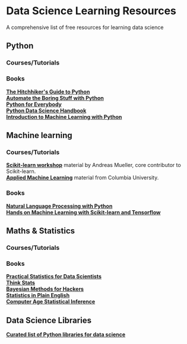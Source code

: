 # Data Science Learning Resources

A comprehensive list of free resources for learning data science

## Python

### Courses/Tutorials

### Books

**[The Hitchhiker's Guide to Python](https://docs.python-guide.org)** \
**[Automate the Boring Stuff with Python](https://automatetheboringstuff.com/2e/chapter1/)** \
**[Python for Everybody](https://www.py4e.com/book.php)** \
**[Python Data Science Handbook](https://jakevdp.github.io/PythonDataScienceHandbook/)** \
**[Introduction to Machine Learning with Python](http://noracook.io/Books/Python/introductiontomachinelearningwithpython.pdf)** 

## Machine learning

### Courses/Tutorials

**[Scikit-learn workshop](https://github.com/amueller/ml-workshop-1-of-4)** material by Andreas Mueller, core contributor to Scikit-learn.\
**[Applied Machine Learning](https://github.com/amueller/COMS4995-s19)** material from Columbia University.

### Books
**[Natural Language Processing with Python](http://www.nltk.org/book_1ed/)** \
**[Hands on Machine Learning with Scikit-learn and Tensorflow](http://index-of.es/Varios-2/Hands%20on%20Machine%20Learning%20with%20Scikit%20Learn%20and%20Tensorflow.pdf)**


## Maths & Statistics

### Courses/Tutorials

### Books

**[Practical Statistics for Data Scientists](http://www.gbv.de/dms/ilmenau/toc/875077277.PDF)** \
**[Think Stats](https://greenteapress.com/thinkstats/)** \
**[Bayesian Methods for Hackers](https://github.com/CamDavidsonPilon/Probabilistic-Programming-and-Bayesian-Methods-for-Hackers)** \
**[Statistics in Plain English](https://www.book2look.com/embed/9781317526988)** \
**[Computer Age Statistical Inference](https://web.stanford.edu/~hastie/CASI_files/PDF/casi.pdf)**

## Data Science Libraries

**[Curated list of Python libraries for data science](https://github.com/krzjoa/awesome-python-data-science)**
